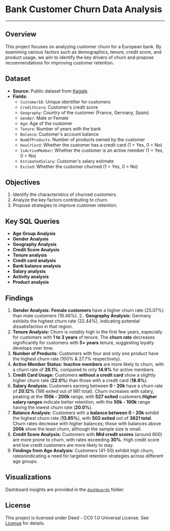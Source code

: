 # Bank Customer Churn Data Analysis

---

## Overview
This project focuses on analyzing customer churn for a European bank. By examining various factors such as demographics, tenure, credit score, and product usage, we aim to identify the key drivers of churn and propose recommendations for improving customer retention.

## Dataset
- **Source:** Public dataset from [Kaggle](https://www.kaggle.com/datasets/shubhammeshram579/bank-customer-churn-prediction).
- **Fields:** 
  - `CustomerID`: Unique identifier for customers
  - `CreditScore`: Customer's credit score
  - `Geography`: Country of the customer (France, Germany, Spain)
  - `Gender`: Male or Female
  - `Age`: Age of the customer
  - `Tenure`: Number of years with the bank
  - `Balance`: Customer's account balance
  - `NumOfProducts`: Number of products owned by the customer
  - `HasCrCard`: Whether the customer has a credit card (1 = Yes, 0 = No)
  - `IsActiveMember`: Whether the customer is an active member (1 = Yes, 0 = No)
  - `EstimatedSalary`: Customer's salary estimate
  - `Exited`: Whether the customer churned (1 = Yes, 0 = No)

## Objectives
1. Identify the characteristics of churned customers.
2. Analyze the key factors contributing to churn.
3. Propose strategies to improve customer retention.

## Key SQL Queries
- **Age Group Analysis**
- **Gender Analysis**
- **Geography Analysis**
- **Credit Score Analysis** 
- **Tenure analysis**
- **Credit card analysis**
- **Bank balance analysis**
- **Salary analysis**
- **Activity analysis**
- **Product analysis**

## Findings
1. **Gender Analysis:** **Female customers** have a higher churn rate (25.07%) than male customers (16.46%). 
2.. **Geography Analysis:** Germany exhibits the highest churn rate (32.44%), indicating potential dissatisfaction in that region. 
4. **Tenure Analysis:** Churn is notably high in the first few years, especially for customers with **1 to 3 years** of tenure. The **churn rate** decreases significantly for customers with **5+ years** tenure, suggesting loyalty develops over time. 
5. **Number of Products:** Customers with four and only one product have the highest churn rate (100% & 27.7% respectively). 
6. **Active Member Status:** **Inactive members** are more likely to churn, with a churn rate of **26.1%**, compared to only **14.9%** for active members. 
7. **Credit Card Usage:** Customers **without a credit card** show a slightly higher churn rate (**22.0%**) than those with a credit card (**18.6%**).   
8. **Salary Analysis:** Customers earning between **0 - 20k** have a churn rate of **20.12%** (198 exited out of 981 total). Churn increases with salary, peaking at the **150k - 200k** range, with **527 exited** customers.**Higher salary ranges** indicate better retention, with the **50k - 100k** range having the lowest churn rate (**20.0%**). 
9. **Balance Analysis:** Customers with a **balance between 0 - 20k** exhibit the highest churn rate (**13.85%**), with **502 exited** out of **3621 total**. Churn rates decrease with higher balances; those with balances above **200k** show the least churn, although the sample size is small. 
10. **Credit Score Analysis:** Customers with **Mid credit scores** (around 600) are more prone to churn, with rates exceeding **30%**. High credit score and low credit customers are more likely to stay. 
11. **Findings from Age Analysis:** Customers (41-50) exhibit high churn, ratesnindicating a need for targeted retention strategies across different age groups. 


## Visualizations
Dashboard insights are provided in the [`dashboards`](https://github.com/Dhanushwr/Bank-customer-churn-analysis/tree/main/Dashboard) folder.

## License
This project is licensed under Deed - CC0 1.0 Universal License. See [License](https://creativecommons.org/publicdomain/zero/1.0/) for details.
